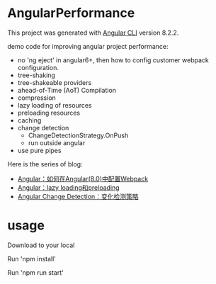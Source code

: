 # AngularPerformance

This project was generated with [Angular CLI](https://github.com/angular/angular-cli) version 8.2.2.

demo code for improving angular project performance:

- no 'ng eject' in angular6+, then how to config customer webpack configuration.
- tree-shaking
- tree-shakeable providers
- ahead-of-Time (AoT) Compilation
- compression
- lazy loading of resources
- preloading resources
- caching
- change detection
  - ChangeDetectionStrategy.OnPush
  - run outside angular
- use pure pipes

Here is the series of blog:
- [Angular：如何在Angular(8.0)中配置Webpack](https://limeii.github.io/2019/08/angular-customize-webpack/)
- [Angular：lazy loading和preloading](https://limeii.github.io/2018/09/angular-lazy-loading/)
- [Angular Change Detection：变化检测策略](https://limeii.github.io/2019/06/angular-changeDetectionStrategy-OnPush/)

# usage

Download to your local

Run 'npm install'

Run 'npm run start'